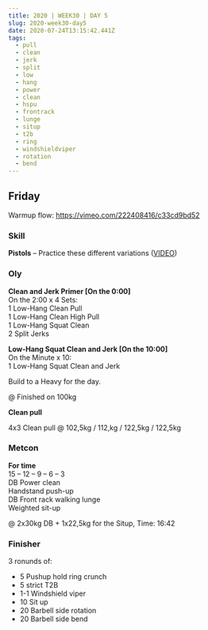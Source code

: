 ```yaml
---
title: 2020 | WEEK30 | DAY 5
slug: 2020-week30-day5
date: 2020-07-24T13:15:42.441Z
tags:
  - pull
  - clean
  - jerk
  - split
  - low
  - hang
  - power
  - clean
  - hspu
  - frontrack
  - lunge
  - situp
  - t2b
  - ring
  - windshieldviper
  - rotation
  - bend
---
```

## Friday

Warmup flow: <https://vimeo.com/222408416/c33cd9bd52>

### Skill

**Pistols** – Practice these different variations ([VIDEO](https://vimeo.com/414503642/c1167bdae9))

### Oly

**Clean and Jerk Primer \[On the 0:00]**\
On the 2:00 x 4 Sets:\
1 Low-Hang Clean Pull\
1 Low-Hang Clean High Pull\
1 Low-Hang Squat Clean\
2 Split Jerks

**Low-Hang Squat Clean and Jerk \[On the 10:00]**\
On the Minute x 10:\
1 Low-Hang Squat Clean and Jerk

Build to a Heavy for the day.

@ Finished on 100kg

**Clean pull**

4x3 Clean pull @ 102,5kg / 112,kg / 122,5kg / 122,5kg

### Metcon

**For time**\
15 – 12 – 9 – 6 – 3\
DB Power clean\
Handstand push-up\
DB Front rack walking lunge\
Weighted sit-up

@ 2x30kg DB + 1x22,5kg for the Situp, Time: 16:42

### Finisher

3 ronunds of:

* 5 Pushup hold ring crunch
* 5 strict T2B
* 1-1 Windshield viper
* 10 Sit up
* 20 Barbell side rotation
* 20 Barbell side bend
